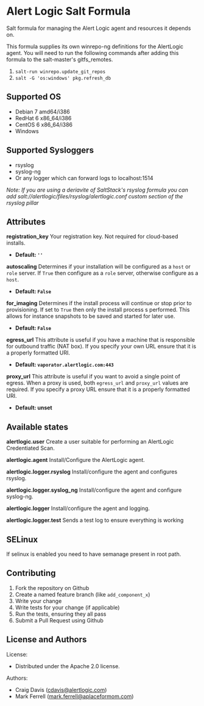 Alert Logic Salt Formula
========================

Salt formula for managing the Alert Logic agent and resources it depends on.

This formula supplies its own winrepo-ng definitions for the AlertLogic agent.
You will need to run the following commands after adding this formula to the
salt-master's gitfs_remotes.

1. `salt-run winrepo.update_git_repos`
2. `salt -G 'os:windows' pkg.refresh_db`

Supported OS
------------

- Debian 7 amd64/i386
- RedHat 6 x86_64/i386
- CentOS 6 x86_64/i386
- Windows

Supported Sysloggers
--------------------

- rsyslog
- syslog-ng
- Or any logger which can forward logs to localhost:1514

_Note: If you are using a deriavite of SaltStack's rsyslog formula you can add
salt://alertlogic/files/rsyslog/alertlogic.conf custom section of the rsyslog
pillar_

Attributes
----------

**registration_key**
Your registration key.  Not required for cloud-based installs.

- **Default: `''`**

**autoscaling**
Determines if your installation will be configured as a `host` or `role`
server.  If `True` then configure as a `role` server, otherwise configure as a
`host`.

- **Default: `False`**

**for_imaging**
Determines if the install process will continue or stop prior to provisioning.
If set to `True` then only the install process s performed.  This allows for
instance snapshots to be saved and started for later use.

- **Default: `False`**

**egress_url**
This attribute is useful if you have a machine that is responsible for outbound
traffic (NAT box). If you specify your own URL ensure that it is a properly
formatted URI.

- **Default: `vaporator.alertlogic.com:443`**

**proxy_url**
This attribute is useful if you want to avoid a single point of egress.  When a
proxy is used, both `egress_url` and `proxy_url` values are required.  If you
specify a proxy URL ensure that it is a properly formatted URI.

- **Default: unset**

Available states
----------------

**alertlogic.user**
Create a user suitable for performing an AlertLogic Credentiated Scan.

**alertlogic.agent**
Install/Configure the AlertLogic agent.

**alertlogic.logger.rsyslog**
Install/configure the agent and configures rsyslog.

**alertlogic.logger.syslog_ng**
Install/configure the agent and configure syslog-ng.

**alertlogic.logger**
Install/configure the agent and logging.

**alertlogic.logger.test**
Sends a test log to ensure everything is working

SELinux
-------

If selinux is enabled you need to have semanage present in root path.

Contributing
------------

1. Fork the repository on Github
2. Create a named feature branch (like `add_component_x`)
3. Write your change
4. Write tests for your change (if applicable)
5. Run the tests, ensuring they all pass
6. Submit a Pull Request using Github

License and Authors
-------------------

License:

- Distributed under the Apache 2.0 license.

Authors:

- Craig Davis (cdavis@alertlogic.com)
- Mark Ferrell (mark.ferrell@aplaceformom.com)
